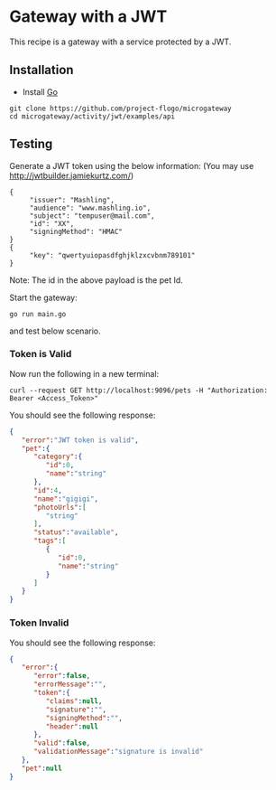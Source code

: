 # Gateway with a JWT
This recipe is a gateway with a service protected by a JWT.

## Installation
* Install [Go](https://golang.org/)


```
git clone https://github.com/project-flogo/microgateway
cd microgateway/activity/jwt/examples/api
```

## Testing

Generate a JWT token using the below information:
(You may use http://jwtbuilder.jamiekurtz.com/)

```
{
     "issuer": "Mashling",
     "audience": "www.mashling.io",
     "subject": "tempuser@mail.com",
     "id": "XX",
     "signingMethod": "HMAC"
}
{
     "key": "qwertyuiopasdfghjklzxcvbnm789101"
}
```
Note: The id in the above payload is the pet Id.

Start the gateway:
```
go run main.go
```
and test below scenario.

### Token is Valid

Now run the following in a new terminal:
```
curl --request GET http://localhost:9096/pets -H "Authorization: Bearer <Access_Token>"
```

You should see the following response:
```json
{
   "error":"JWT token is valid",
   "pet":{
      "category":{
         "id":0,
         "name":"string"
      },
      "id":4,
      "name":"gigigi",
      "photoUrls":[
         "string"
      ],
      "status":"available",
      "tags":[
         {
            "id":0,
            "name":"string"
         }
      ]
   }
}
```


### Token Invalid
You should see the following response:
```json
{
   "error":{
      "error":false,
      "errorMessage":"",
      "token":{
         "claims":null,
         "signature":"",
         "signingMethod":"",
         "header":null
      },
      "valid":false,
      "validationMessage":"signature is invalid"
   },
   "pet":null
}
```

